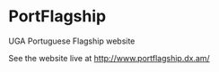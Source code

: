 # PortFlagship
UGA Portuguese Flagship website

See the website live at http://www.portflagship.dx.am/
